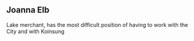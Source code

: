 ## Joanna Elb

Lake merchant, has the most difficult position of having to work with the City and with Koinsung

